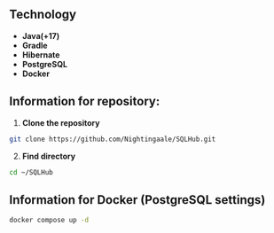 ## Technology  

- **Java(+17)**
- **Gradle**
- **Hibernate**
- **PostgreSQL**
- **Docker**
  
## Information for repository:

1. **Clone the repository**
``` bash  
git clone https://github.com/Nightingaale/SQLHub.git
```
2. **Find directory**
``` bash
cd ~/SQLHub
```

## Information for Docker (PostgreSQL settings)
``` bash
docker compose up -d
```

